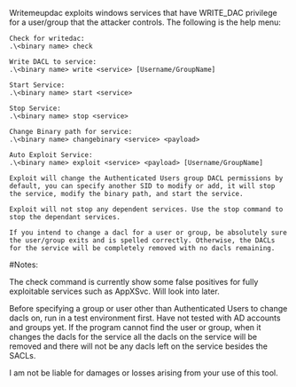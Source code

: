Writemeupdac exploits windows services that have WRITE_DAC privilege for a user/group that the attacker controls. The following is the help menu:
```
Check for writedac:
.\<binary name> check

Write DACL to service:
.\<binary name> write <service> [Username/GroupName]

Start Service:
.\<binary name> start <service>

Stop Service:
.\<binary name> stop <service>

Change Binary path for service:
.\<binary name> changebinary <service> <payload>

Auto Exploit Service:
.\<binary name> exploit <service> <payload> [Username/GroupName]

Exploit will change the Authenticated Users group DACL permissions by default, you can specify another SID to modify or add, it will stop the service, modify the binary path, and start the service.

Exploit will not stop any dependent services. Use the stop command to stop the dependant services.

If you intend to change a dacl for a user or group, be absolutely sure the user/group exits and is spelled correctly. Otherwise, the DACLs for the service will be completely removed with no dacls remaining.
```
#Notes:

The check command is currently show some false positives for fully exploitable services such as AppXSvc. Will look into later.

Before specifying a group or user other than Authenticated Users to change dacls on, run in a test environment first. Have not tested with AD accounts and groups yet. If the program cannot find the user or group, when it changes the dacls for the service all the dacls on the service will be removed and there will not be any dacls left on the service besides the SACLs.

I am not be liable for damages or losses arising from your use of this tool.


